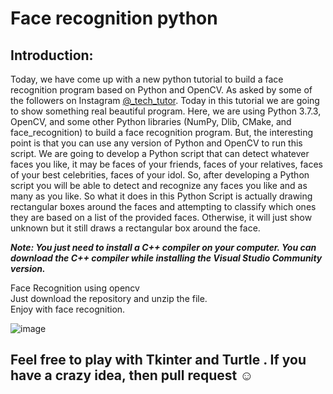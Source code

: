 # Face recognition python

## Introduction:

Today, we have come up with a new python tutorial to build a face recognition program based on Python and OpenCV. As asked by some of the followers on Instagram [@_tech_tutor](https://www.instagram.com/_tech_tutor/). Today in this tutorial we are going to show something real beautiful program. Here, we are using Python 3.7.3, OpenCV, and some other Python libraries (NumPy, Dlib, CMake, and face_recognition) to build a face recognition program. But, the interesting point is that you can use any version of Python and OpenCV to run this script. We are going to develop a Python script that can detect whatever faces you like, it may be faces of your friends, faces of your relatives, faces of your best celebrities, faces of your idol. So, after developing a Python script you will be able to detect and recognize any faces you like and as many as you like. So what it does in this Python Script is actually drawing rectangular boxes around the faces and attempting to classify which ones they are based on a list of the provided faces. Otherwise, it will just show unknown but it still draws a rectangular box around the face. 

<b><i> Note: You just need to install a C++ compiler on your computer. You can download the C++  compiler while installing the Visual Studio Community version. </i></b>


Face Recognition using opencv <br>
Just download the repository and unzip the file. <br>
Enjoy with face recognition. <br>

![image](/uploads/0ea3a7dc0123235053fe6a5c15a848f8/image.jpg)

<h2> Feel free to play with Tkinter and Turtle . If you have a crazy idea, then pull request ☺ </h2>
